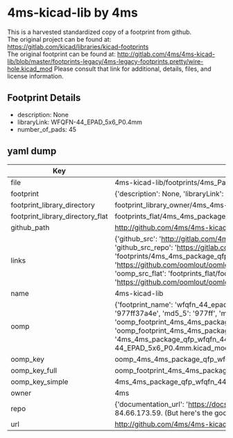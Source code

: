 # 4ms-kicad-lib by 4ms  
This is a harvested standardized copy of a footprint from github.  
The original project can be found at:  
https://gitlab.com/kicad/libraries/kicad-footprints  
The original footprint can be found at:
http://gitlab.com/4ms/4ms-kicad-lib/blob/master/footprints-legacy/4ms-legacy-footprints.pretty/wire-hole.kicad_mod
Please consult that link for additional, details, files, and license information.  
## Footprint Details
* description: None  
* libraryLink: WFQFN-44_EPAD_5x6_P0.4mm  
* number_of_pads: 45  
## yaml dump  
| Key | Value |  
| --- | --- |  
| file | 4ms-kicad-lib/footprints/4ms_Package_QFP.pretty/WFQFN-44_EPAD_5x6_P0.4mm.kicad_mod |  
| footprint | {'description': None, 'libraryLink': 'WFQFN-44_EPAD_5x6_P0.4mm', 'number_of_pads': 45} |  
| footprint_library_directory | footprint_library_owner/4ms_4ms-kicad-lib |  
| footprint_library_directory_flat | footprints_flat/4ms_4ms_package_qfp_wfqfn_44_epad_5x6_p0_4mm/working |  
| github_path | http://github.com/4ms/4ms-kicad-lib/blob/master/footprints/4ms_Package_QFP.pretty/WFQFN-44_EPAD_5x6_P0.4mm.kicad_mod |  
| links | {'github_src': 'http://gitlab.com/4ms/4ms-kicad-lib/blob/master/footprints-legacy/4ms-legacy-footprints.pretty/wire-hole.kicad_mod', 'github_src_repo': 'https://gitlab.com/kicad/libraries/kicad-footprints', 'oomp_bot': 'footprints/4ms_4ms_package_qfp_wfqfn_44_epad_5x6_p0_4mm/working', 'oomp_bot_github': 'https://github.com/oomlout/oomlout_oomp_footprint_bot/tree/main/footprints/4ms_4ms_package_qfp_wfqfn_44_epad_5x6_p0_4mm/working', 'oomp_src_flat': 'footprints_flat/footprints_flat/4ms_4ms_package_qfp_wfqfn_44_epad_5x6_p0_4mm/working', 'oomp_src_flat_github': 'https://github.com/oomlout/oomlout_oomp_footprint_src/tree/main/footprints_flat/4ms_4ms_package_qfp_wfqfn_44_epad_5x6_p0_4mm/working'} |  
| name | 4ms-kicad-lib |  
| oomp | {'footprint_name': 'wfqfn_44_epad_5x6_p0_4mm', 'library_name': '4ms_package_qfp', 'md5': '977ff37a4efd5dfa4a27acab4728e080', 'md5_10': '977ff37a4e', 'md5_5': '977ff', 'md5_6': '977ff3', 'oomp_key': 'oomp_4ms_4ms_package_qfp_wfqfn_44_epad_5x6_p0_4mm', 'oomp_key_extra': 'oomp_footprint_4ms_4ms_package_qfp_wfqfn_44_epad_5x6_p0_4mm', 'oomp_key_full': 'oomp_footprint_4ms_4ms_package_qfp_wfqfn_44_epad_5x6_p0_4mm_977ff3', 'oomp_key_simple': '4ms_4ms_package_qfp_wfqfn_44_epad_5x6_p0_4mm', 'original_filename': '4ms-kicad-lib/footprints/4ms_Package_QFP.pretty/WFQFN-44_EPAD_5x6_P0.4mm.kicad_mod', 'owner_name': '4ms'} |  
| oomp_key | oomp_4ms_4ms_package_qfp_wfqfn_44_epad_5x6_p0_4mm |  
| oomp_key_full | oomp_footprint_4ms_4ms_package_qfp_wfqfn_44_epad_5x6_p0_4mm |  
| oomp_key_simple | 4ms_4ms_package_qfp_wfqfn_44_epad_5x6_p0_4mm |  
| owner | 4ms |  
| repo | {'documentation_url': 'https://docs.github.com/rest/overview/resources-in-the-rest-api#rate-limiting', 'message': "API rate limit exceeded for 84.66.173.59. (But here's the good news: Authenticated requests get a higher rate limit. Check out the documentation for more details.)"} |  
| url | http://github.com/4ms/4ms-kicad-lib |  

